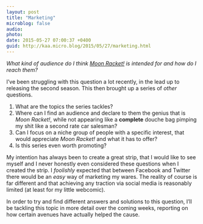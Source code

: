 ```yaml
---
layout: post
title: "Marketing"
microblog: false
audio: 
photo: 
date: 2015-05-27 07:00:37 +0400
guid: http://kaa.micro.blog/2015/05/27/marketing.html
---
```

<p><em>What kind of audience do I think <a href="http://www.moonracket.com">Moon Racket!</a> is intended for and how do I reach them?</em></p>

<p>I&rsquo;ve been struggling with this question a lot recently, in the lead up to releasing the second season. This then brought up a series of <em>other</em> questions.</p>

<ol><li>What are the topics the series tackles?</li>
<li>Where can I find an audience and declare to them the genius that is <em>Moon Racket!</em>, while not appearing like a <strong>complete</strong> douche bag pimping my shit like a second rate car salesman?</li>
<li>Can I focus on a niche group of people with a specific interest, that would appreciate <em>Moon Racket!</em> and what it has to offer?</li>
<li>Is this series even worth promoting?</li>
</ol><p>My intention has always been to create a great strip, that I would like to see myself and I never honestly even considered these questions  when I created the strip. I <em>foolishly</em> expected that between Facebook and Twitter there would be an <em>easy</em> way of marketing my wares. The reality of course is far different and that achieving any traction via social media is reasonably limited (at least for my little webcomic).</p>

<p>In order to try and find different answers and solutions to this question, I&rsquo;ll be tackling this topic in more detail over the coming weeks, reporting on how certain avenues have actually helped the cause.</p>
